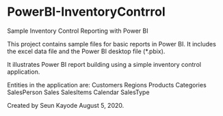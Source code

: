 # PowerBI-InventoryContrrol
Sample Inventory Control Reporting with Power BI

This project contains sample files for basic reports in Power BI.  It includes the excel data file and the Power BI desktop file (*.pbix).

It illustrates Power BI report building using a simple inventory control application.

Entities in the application are:
Customers
Regions
Products
Categories
SalesPerson
Sales
SalesItems
Calendar
SalesType

Created by Seun Kayode
August 5, 2020.

